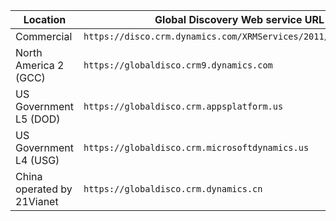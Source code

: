 |Location|Global Discovery Web service URL|
|--------------|-------------------------------| 
|Commercial|`https://disco.crm.dynamics.com/XRMServices/2011/Discovery.svc`|
|North America 2 (GCC)|`https://globaldisco.crm9.dynamics.com`|
|US Government L5 (DOD)|`https://globaldisco.crm.appsplatform.us`|
|US Government L4 (USG)|`https://globaldisco.crm.microsoftdynamics.us`|
|China operated by 21Vianet|`https://globaldisco.crm.dynamics.cn`|